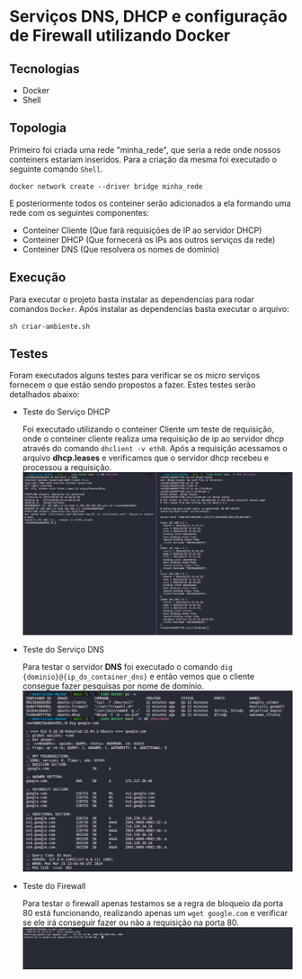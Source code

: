 # Serviços DNS, DHCP e configuração de Firewall utilizando Docker

## Tecnologias

- Docker
- Shell

## Topologia

Primeiro foi criada uma rede "minha_rede", que seria a rede onde nossos conteiners estariam inseridos. Para a criação da mesma foi executado o seguinte comando `Shell`.

```shel
docker network create --driver bridge minha_rede
```

E posteriormente todos os conteiner serão adicionados a ela formando uma rede com os seguintes componentes:

- Conteiner Cliente (Que fará requisições de IP ao servidor DHCP)
- Conteiner DHCP (Que fornecerá os IPs aos outros serviços da rede)
- Conteiner DNS (Que resolvera os nomes de dominio)

## Execução

Para executar o projeto basta instalar as dependencias para rodar comandos `Docker`. Após instalar as dependencias basta executar o arquivo:

```shell
sh criar-ambiente.sh
```

## Testes

Foram executados alguns testes para verificar se os micro serviços fornecem o que estão sendo propostos a fazer. Estes testes serão detalhados abaixo:

- Teste do Serviço DHCP

  Foi executado utilizando o conteiner Cliente um teste de requisição, onde o conteiner cliente realiza uma requisição de ip ao servidor dhcp através do comando `dhclient -v eth0`. Após a requisição acessamos o arquivo **dhcp.leases** e verificamos que o servidor dhcp recebeu e processou a requisição.
  ![teste-dhcp](testes/teste-dhcp.png)

- Teste do Serviço DNS

  Para testar o servidor **DNS** foi executado o comando `dig {dominio}@{ip_do_container_dns}` e então vemos que o cliente consegue fazer pesquisas por nome de domínio.
  ![teste-dns](testes/teste-dns.png)

- Teste do Firewall

  Para testar o firewall apenas testamos se a regra de bloqueio da porta 80 está funcionando, realizando apenas um `wget google.com` e verificar se ele irá conseguir fazer ou não a requisição na porta 80.
  ![teste-firewall](testes/teste-firewall.png)
